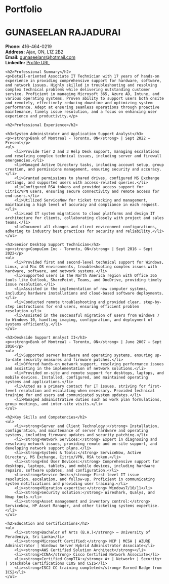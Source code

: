 # Portfolio

<!DOCTYPE html>
<html lang="en">
<head>
    <meta charset="UTF-8">
    <meta name="viewport" content="width=device-width, initial-scale=1.0">
    <title>Resume - Gunaseelan Rajadurai</title>
</head>
<body>
    <h1>GUNASEELAN RAJADURAI</h1>
    <p><strong>Phone:</strong> 416-464-0219<br>
    <strong>Address:</strong> Ajax, ON, L1Z 2B2<br>
    <strong>Email:</strong> <a href="mailto:gunaseelanr@hotmail.com">gunaseelanr@hotmail.com</a><br>
    <strong>LinkedIn:</strong> <a href="https://www.linkedin.com/in/gunaseelan-rajadurai/">Profile URL</a></p>
    
    <h2>Professional Summary</h2>
    <p>Detail-oriented Associate IT Technician with 17 years of hands-on experience in providing comprehensive support for hardware, software, and network issues. Highly skilled in troubleshooting and resolving complex technical problems while delivering outstanding customer service. Proficient in managing Microsoft 365, Azure AD, Intune, and various operating systems. Proven ability to support users both onsite and remotely, effectively reducing downtime and optimizing system performance. Adept at ensuring seamless operations through proactive maintenance, timely issue resolution, and a focus on enhancing user experience and productivity.</p>
    
    <h2>Professional Experience</h2>
    
    <h3>System Administrator and Application Support Analyst</h3>
    <p><strong>Bank of Montreal - Toronto, ON</strong> | Sept 2022 – Present</p>
    <ul>
        <li>Provide Tier 2 and 3 Help Desk support, managing escalations and resolving complex technical issues, including server and firewall emergencies.</li>
        <li>Managed Active Directory tasks, including account setup, group creation, and permissions management, ensuring security and accuracy.</li>
        <li>Granted permissions to shared drives, configured MS Exchange settings, and supported users with access-related queries.</li>
        <li>Configured RSA tokens and provided access support for Citrix/VPN users, ensuring secure connectivity and remote access for end-users.</li>
        <li>Utilized ServiceNow for ticket tracking and management, maintaining a high level of accuracy and compliance in each request.</li>
        <li>Lead IT system migrations to cloud platforms and design IT architecture for clients, collaborating closely with project and sales teams.</li>
        <li>Document all changes and client environment configurations, adhering to industry best practices for security and reliability.</li>
    </ul>
    
    <h3>Senior Desktop Support Technician</h3>
    <p><strong>CompuCom Inc - Toronto, ON</strong> | Sept 2016 – Sept 2022</p>
    <ul>
        <li>Provided first and second-level technical support for Windows, Linux, and Mac OS environments, troubleshooting complex issues with hardware, software, and network systems.</li>
        <li>Supported users in the North America region with Office 365 tools like Outlook, SharePoint, Teams, and OneDrive, providing timely issue resolution.</li>
        <li>Assisted in the implementation of new computer systems, including hardware installations and cloud-based software deployments.</li>
        <li>Conducted remote troubleshooting and provided clear, step-by-step instructions for end users, ensuring efficient problem resolution.</li>
        <li>Assisted in the successful migration of users from Windows 7 to Windows 10, handling imaging, configuration, and deployment of systems efficiently.</li>
    </ul>
    
    <h3>Deskside Support Analyst II</h3>
    <p><strong>Bank of Montreal - Toronto, ON</strong> | June 2007 – Sept 2016</p>
    <ul>
        <li>Supported server hardware and operating systems, ensuring up-to-date security measures and firmware patches.</li>
        <li>Offered hands-on network support, resolving performance issues and assisting in the implementation of network solutions.</li>
        <li>Provided on-site and remote support for desktops, laptops, and mobile devices. Installed, configured, and maintained operating systems and applications.</li>
        <li>Acted as a primary contact for IT issues, striving for first-level resolution and escalating when necessary. Provided technical training for end users and communicated system updates.</li>
        <li>Managed administrative duties such as work plan formulations, group meetings, and inter-site visits.</li>
    </ul>
    
    <h2>Key Skills and Competencies</h2>
    <ul>
        <li><strong>Server and Client Technology:</strong> Installation, configuration, and maintenance of server hardware and operating systems, including firmware updates and security patching.</li>
        <li><strong>Network Services:</strong> Expert in diagnosing and resolving network issues, providing remote and on-site support, and developing network support plans.</li>
        <li><strong>Systems & Tools:</strong> ServiceNow, Active Directory, MS Exchange, Citrix/VPN, RSA token.</li>
        <li><strong>End User Devices:</strong> Comprehensive support for desktops, laptops, tablets, and mobile devices, including hardware repairs, software updates, and configuration.</li>
        <li><strong>Service Desk:</strong> First-level IT issue resolution, escalation, and follow-up. Proficient in communicating system notifications and providing user training.</li>
        <li><strong>Migration expertise:</strong> Windows7/10/11</li>
        <li><strong>Security solution:</strong> Wireshark, Qualys, and Nmap tools.</li>
        <li><strong>Asset management and inventory control:</strong> ServiceNow, HP Asset Manager, and other ticketing systems expertise.</li>
    </ul>
    
    <h2>Education and Certifications</h2>
    <ul>
        <li><strong>Bachelor of Arts (B.A.)</strong> – University of Peradeniya, Sri Lanka</li>
        <li><strong>Microsoft Certified:</strong> MCP | MCSA | AZURE Administrator | Windows Server Hybrid Administrator Associate</li>
        <li><strong>AWS Certified Solution Architect</strong></li>
        <li><strong>CCNA</strong> Cisco Certified Network Associate</li>
        <li><strong>Certified CompTIA:</strong> A+ | Network+ | Security+ | Stackable Certifications CIOS and CSIS</li>
        <li><strong>ISC2 CC training completed</strong> Earned Badge from ICS2</li>
    </ul>
</body>
</html>
